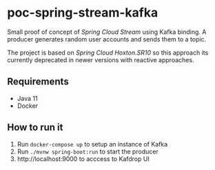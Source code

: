 # poc-spring-stream-kafka

Small proof of concept of _Spring Cloud Stream_ using Kafka binding. A producer generates random user accounts and sends them to a topic.

The project is based on _Spring Cloud Hoxton.SR10_ so this approach its currently deprecated in newer versions with reactive approaches.

## Requirements

- Java 11
- Docker

## How to run it

1. Run `docker-compose up` to setup an instance of Kafka
2. Run `./mvnw spring-boot:run` to start the producer
3. http://localhost:9000 to acccess to Kafdrop UI
